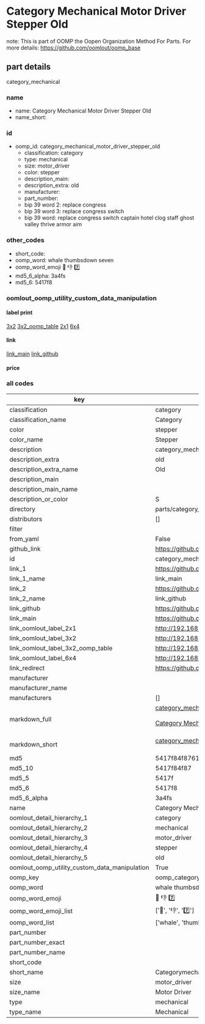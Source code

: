 # Category Mechanical Motor Driver Stepper Old  

note: This is part of OOMP the Oopen Organization Method For Parts. For more details: https://github.com/oomlout/oomp_base

##  part details
  



category_mechanical



### name
* name: Category Mechanical Motor Driver Stepper Old
* name_short: 
### id
* oomp_id: category_mechanical_motor_driver_stepper_old
  * classification: category
  * type: mechanical
  * size: motor_driver
  * color: stepper
  * description_main: 
  * description_extra: old
  * manufacturer: 
  * part_number: 
  * bip 39 word 2: replace congress
  * bip 39 word 3: replace congress switch
  * bip 39 word: replace congress switch captain hotel clog staff ghost valley thrive armor aim

### other_codes
* short_code: 
* oomp_word: whale thumbsdown seven
* oomp_word_emoji :whale: :thumbsdown: :seven:
* md5_6_alpha: 3a4fs
* md5_6: 5417f8






### oomlout_oomp_utility_custom_data_manipulation
#### label print
[3x2](http://192.168.1.245:1112/?label=oomp%203a4fs)
[3x2_oomp_table](http://192.168.1.108:1112/?label=oomp%203a4fs)
[2x1](http://192.168.1.242:1112/?label=oomp%203a4fs)
[6x4](http://192.168.1.55:1112/?label=oomp%203a4fs)    

#### link

[link_main](https://github.com/oomlout/oomlout_oomp_version_1_messy/tree/main/parts/category_mechanical_motor_driver_stepper_old) [link_github](https://github.com/oomlout/oomlout_oomp_version_1_messy/tree/main/parts/category_mechanical_motor_driver_stepper_old)                             

#### price







### all codes 
| key | value |  
| --- | --- |  
| classification | category |  
| classification_name | Category |  
| color | stepper |  
| color_name | Stepper |  
| description | category_mechanical |  
| description_extra | old |  
| description_extra_name | Old |  
| description_main |  |  
| description_main_name |  |  
| description_or_color | S  |  
| directory | parts/category_mechanical_motor_driver_stepper_old |  
| distributors | [] |  
| filter |  |  
| from_yaml | False |  
| github_link | https://github.com/oomlout/oomlout_oomp_part_src/tree/main/parts/category_mechanical_motor_driver_stepper_old |  
| id | category_mechanical_motor_driver_stepper_old |  
| link_1 | https://github.com/oomlout/oomlout_oomp_version_1_messy/tree/main/parts/category_mechanical_motor_driver_stepper_old |  
| link_1_name | link_main |  
| link_2 | https://github.com/oomlout/oomlout_oomp_version_1_messy/tree/main/parts/category_mechanical_motor_driver_stepper_old |  
| link_2_name | link_github |  
| link_github | https://github.com/oomlout/oomlout_oomp_version_1_messy/tree/main/parts/category_mechanical_motor_driver_stepper_old |  
| link_main | https://github.com/oomlout/oomlout_oomp_version_1_messy/tree/main/parts/category_mechanical_motor_driver_stepper_old |  
| link_oomlout_label_2x1 | http://192.168.1.242:1112/?label=oomp%203a4fs |  
| link_oomlout_label_3x2 | http://192.168.1.245:1112/?label=oomp%203a4fs |  
| link_oomlout_label_3x2_oomp_table | http://192.168.1.108:1112/?label=oomp%203a4fs |  
| link_oomlout_label_6x4 | http://192.168.1.55:1112/?label=oomp%203a4fs |  
| link_redirect | https://github.com/oomlout/oomlout_oomp_version_1_messy/tree/main/parts/category_mechanical_motor_driver_stepper_old |  
| manufacturer |  |  
| manufacturer_name |  |  
| manufacturers | [] |  
| markdown_full | [category_mechanical_motor_driver_stepper_old](none)<br>[](none)<br>[Category Mechanical Motor Driver Stepper Old](none)<br><br> |  
| markdown_short | [category_mechanical_motor_driver_stepper_old](none)<br><br> |  
| md5 | 5417f84f87619a80ae371223b84bc5b6 |  
| md5_10 | 5417f84f87 |  
| md5_5 | 5417f |  
| md5_6 | 5417f8 |  
| md5_6_alpha | 3a4fs |  
| name | Category Mechanical Motor Driver Stepper Old |  
| oomlout_detail_hierarchy_1 | category |  
| oomlout_detail_hierarchy_2 | mechanical |  
| oomlout_detail_hierarchy_3 | motor_driver |  
| oomlout_detail_hierarchy_4 | stepper |  
| oomlout_detail_hierarchy_5 | old |  
| oomlout_oomp_utility_custom_data_manipulation | True |  
| oomp_key | oomp_category_mechanical_motor_driver_stepper_old |  
| oomp_word | whale thumbsdown seven |  
| oomp_word_emoji | :whale: :thumbsdown: :seven: |  
| oomp_word_emoji_list | [':whale:', ':thumbsdown:', ':seven:'] |  
| oomp_word_list | ['whale', 'thumbsdown', 'seven'] |  
| part_number |  |  
| part_number_exact |  |  
| part_number_name |  |  
| short_code |  |  
| short_name | Categorymechanical |  
| size | motor_driver |  
| size_name | Motor Driver |  
| type | mechanical |  
| type_name | Mechanical |  
